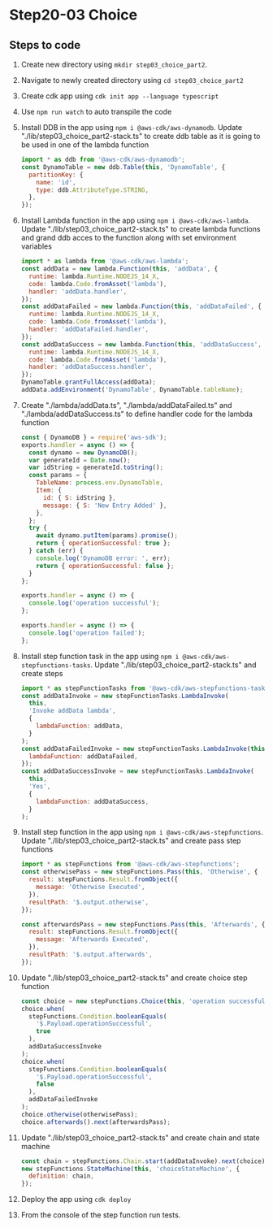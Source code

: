 # Step20-03 Choice

## Steps to code

1. Create new directory using `mkdir step03_choice_part2`.
2. Navigate to newly created directory using `cd step03_choice_part2`
3. Create cdk app using `cdk init app --language typescript`
4. Use `npm run watch` to auto transpile the code
5. Install DDB in the app using `npm i @aws-cdk/aws-dynamodb`. Update "./lib/step03_choice_part2-stack.ts" to create ddb table as it is going to be used in one of the lambda function

   ```js
   import * as ddb from '@aws-cdk/aws-dynamodb';
   const DynamoTable = new ddb.Table(this, 'DynamoTable', {
     partitionKey: {
       name: 'id',
       type: ddb.AttributeType.STRING,
     },
   });
   ```

6. Install Lambda function in the app using `npm i @aws-cdk/aws-lambda`. Update "./lib/step03_choice_part2-stack.ts" to create lambda functions and grand ddb acces to the function along with set environment variables

   ```js
   import * as lambda from '@aws-cdk/aws-lambda';
   const addData = new lambda.Function(this, 'addData', {
     runtime: lambda.Runtime.NODEJS_14_X,
     code: lambda.Code.fromAsset('lambda'),
     handler: 'addData.handler',
   });
   const addDataFailed = new lambda.Function(this, 'addDataFailed', {
     runtime: lambda.Runtime.NODEJS_14_X,
     code: lambda.Code.fromAsset('lambda'),
     handler: 'addDataFailed.handler',
   });
   const addDataSuccess = new lambda.Function(this, 'addDataSuccess', {
     runtime: lambda.Runtime.NODEJS_14_X,
     code: lambda.Code.fromAsset('lambda'),
     handler: 'addDataSuccess.handler',
   });
   DynamoTable.grantFullAccess(addData);
   addData.addEnvironment('DynamoTable', DynamoTable.tableName);
   ```

7. Create "./lambda/addData.ts", "./lambda/addDataFailed.ts" and "./lambda/addDataSuccess.ts" to define handler code for the lambda function

   ```js
   const { DynamoDB } = require('aws-sdk');
   exports.handler = async () => {
     const dynamo = new DynamoDB();
     var generateId = Date.now();
     var idString = generateId.toString();
     const params = {
       TableName: process.env.DynamoTable,
       Item: {
         id: { S: idString },
         message: { S: 'New Entry Added' },
       },
     };
     try {
       await dynamo.putItem(params).promise();
       return { operationSuccessful: true };
     } catch (err) {
       console.log('DynamoDB error: ', err);
       return { operationSuccessful: false };
     }
   };
   ```

   ```js
   exports.handler = async () => {
     console.log('operation successful');
   };
   ```

   ```js
   exports.handler = async () => {
     console.log('operation failed');
   };
   ```

8. Install step function task in the app using `npm i @aws-cdk/aws-stepfunctions-tasks`. Update "./lib/step03_choice_part2-stack.ts" and create steps

   ```js
   import * as stepFunctionTasks from '@aws-cdk/aws-stepfunctions-tasks';
   const addDataInvoke = new stepFunctionTasks.LambdaInvoke(
     this,
     'Invoke addData lambda',
     {
       lambdaFunction: addData,
     }
   );
   const addDataFailedInvoke = new stepFunctionTasks.LambdaInvoke(this, 'No', {
     lambdaFunction: addDataFailed,
   });
   const addDataSuccessInvoke = new stepFunctionTasks.LambdaInvoke(
     this,
     'Yes',
     {
       lambdaFunction: addDataSuccess,
     }
   );
   ```

9. Install step function in the app using `npm i @aws-cdk/aws-stepfunctions`. Update "./lib/step03_choice_part2-stack.ts" and create pass step functions

   ```js
   import * as stepFunctions from '@aws-cdk/aws-stepfunctions';
   const otherwisePass = new stepFunctions.Pass(this, 'Otherwise', {
     result: stepFunctions.Result.fromObject({
       message: 'Otherwise Executed',
     }),
     resultPath: '$.output.otherwise',
   });

   const afterwardsPass = new stepFunctions.Pass(this, 'Afterwards', {
     result: stepFunctions.Result.fromObject({
       message: 'Afterwards Executed',
     }),
     resultPath: '$.output.afterwards',
   });
   ```

10. Update "./lib/step03_choice_part2-stack.ts" and create choice step function

    ```js
    const choice = new stepFunctions.Choice(this, 'operation successful?');
    choice.when(
      stepFunctions.Condition.booleanEquals(
        '$.Payload.operationSuccessful',
        true
      ),
      addDataSuccessInvoke
    );
    choice.when(
      stepFunctions.Condition.booleanEquals(
        '$.Payload.operationSuccessful',
        false
      ),
      addDataFailedInvoke
    );
    choice.otherwise(otherwisePass);
    choice.afterwards().next(afterwardsPass);
    ```

11. Update "./lib/step03_choice_part2-stack.ts" and create chain and state machine

    ```js
    const chain = stepFunctions.Chain.start(addDataInvoke).next(choice);
    new stepFunctions.StateMachine(this, 'choiceStateMachine', {
      definition: chain,
    });
    ```

12. Deploy the app using `cdk deploy`
13. From the console of the step function run tests.
